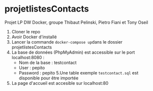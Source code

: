 # projetlistesContacts
Projet LP DW Docker, groupe Thibaut Pelinski, Pietro Fiani et Tony Oseil

1. Cloner le repo
2. Avoir Docker d'installé
3. Lancer la commande `docker-compose up`dans le dossier projetlistesContacts
4. La base de données (PhpMyAdmin) est accessible sur le port localhost:8080 : 
    - Nom de la base : testcontact
    - User : pepito
    - Password : pepito
5.Une table exemple `testcontact.sql` est disponible pour être importée
6. La page d'accueil est accesible sur localhost:80

